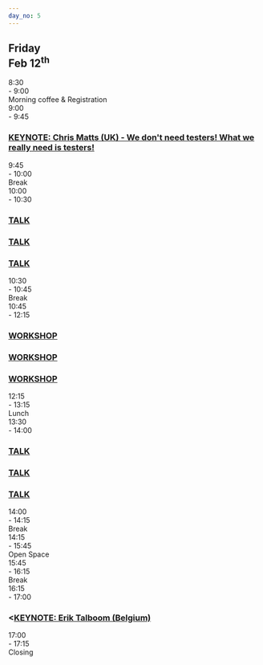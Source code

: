 ```yaml
---
day_no: 5
---
```


<article class="schedule">
  <hgroup>
    <h2>Friday<br><span>Feb 12<sup>th</sup></span></h2>
  </hgroup>

  <section class="timetable">
  	<div class="row meta">
		<div class="col-md-1 start-time"><time class="start">8:30</time></div>
		<div class="col-md-1 end-time"> - <time class="end">9:00</time></div>
		<div class="col-md-9 description">Morning coffee &amp; Registration</div>
	</div>
  	<div class="row keynote">
		<div class="col-md-1 start-time"><time class="start">9:00</time></div>
		<div class="col-md-1 end-time"> - <time class="end">9:45</time></div>
		<div class="col-md-9 keynote"><h3><a href="/topics/#chris-matts">KEYNOTE: Chris Matts (UK) - We don't need testers! What we really need is testers!</a></h3></div>
	</div>
  	<div class="row break">
		<div class="col-md-1 start-time"><time class="start">9:45</time></div>
		<div class="col-md-1 end-time"> - <time class="end">10:00</time></div>
		<div class="col-md-9 description">Break</div>
	</div>
  	<div class="row talk">
		<div class="col-md-1 start-time"><time class="start">10:00</time></div>
		<div class="col-md-1 end-time"> - <time class="end">10:30</time></div>
		<div class="col-md-3 session"><h3><a href="/topics/#loremiipsum">TALK</a></h3></div>
		<div class="col-md-3 session"><h3><a href="/topics/#loremiipsum">TALK</a></h3></div>
		<div class="col-md-3 session"><h3><a href="/topics/#loremiipsum">TALK</a></h3></div>
	</div>
  	<div class="row break">
		<div class="col-md-1 start-time"><time class="start">10:30</time></div>
		<div class="col-md-1 end-time"> - <time class="end">10:45</time></div>
		<div class="col-md-9 description">Break</div>
	</div>
  	<div class="row workshop">
		<div class="col-md-1 start-time"><time class="start">10:45</time></div>
		<div class="col-md-1 end-time"> - <time class="end">12:15</time></span></div>
		<div class="col-md-3 session"><h3><a href="/topics/#loremiipsum">WORKSHOP</a></h3></div>
		<div class="col-md-3 session"><h3><a href="/topics/#loremiipsum">WORKSHOP</a></h3></div>
		<div class="col-md-3 session"><h3><a href="/topics/#loremiipsum">WORKSHOP</a></h3></div>
	</div>
  	<div class="row break">
		<div class="col-md-1 start-time"><time class="start">12:15</time></div>
		<div class="col-md-1 end-time"> - <time class="end">13:15</time></div>
		<div class="col-md-9 description">Lunch</div>
	</div>
  	<div class="row talk">
		<div class="col-md-1 start-time"><time class="start">13:30</time></div>
		<div class="col-md-1 end-time"> - <time class="end">14:00</time></div>
		<div class="col-md-3 session"><h3><a href="/topics/#loremiipsum">TALK</a></h3></div>
		<div class="col-md-3 session"><h3><a href="/topics/#loremiipsum">TALK</a></h3></div>
		<div class="col-md-3 session"><h3><a href="/topics/#loremiipsum">TALK</a></h3></div>
	</div>
  	<div class="row break">
		<div class="col-md-1 start-time"><time class="start">14:00</time></div>
		<div class="col-md-1 end-time"> - <time class="end">14:15</time></div>
		<div class="col-md-9 description">Break</div>
	</div>
  	<div class="row open-space">
		<div class="col-md-1 start-time"><time class="start">14:15</time></div>
		<div class="col-md-1 end-time"> - <time class="end">15:45</time></div>
		<div class="col-md-9 description">Open Space</div>
	</div>
 	<div class="row break">
		<div class="col-md-1 start-time"><time class="start">15:45</time></div>
		<div class="col-md-1 end-time"> - <time class="end">16:15</time></div>
		<div class="col-md-9 description">Break</div>
	</div>
  	<div class="row keynote">
		<div class="col-md-1 start-time"><time class="start">16:15</time></div>
		<div class="col-md-1 end-time"> - <time class="end">17:00</time></div>
		<div class="col-md-9 keynote"><h3><<a href="/topics/#erik-talboom">KEYNOTE: Erik Talboom (Belgium)</a></h3></div>
	</div>
  	<div class="row meta">
		<div class="col-md-1 start-time"><time class="start">17:00</time></div>
		<div class="col-md-1 end-time"> - <time class="end">17:15</time></div>
		<div class="col-md-9 description">Closing</div>
	</div>
  </section>



</article>

